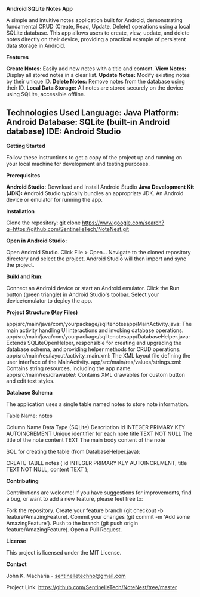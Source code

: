 **Android SQLite Notes App**

A simple and intuitive notes application built for Android, demonstrating fundamental CRUD (Create, Read, Update, Delete) operations using a local SQLite database. This app allows users to create, view, update, and delete notes directly on their device, providing a practical example of persistent data storage in Android.

**Features**

**Create Notes:** Easily add new notes with a title and content.
**View Notes:** Display all stored notes in a clear list.
**Update Notes:** Modify existing notes by their unique ID.
**Delete Notes:** Remove notes from the database using their ID.
**Local Data Storage:** All notes are stored securely on the device using SQLite, accessible offline.

Technologies Used
Language: Java
Platform: Android
Database: SQLite (built-in Android database)
IDE: Android Studio
-----

**Getting Started**

Follow these instructions to get a copy of the project up and running on your local machine for development and testing purposes.

**Prerequisites**

**Android Studio:** Download and Install Android Studio
**Java Development Kit (JDK):** Android Studio typically bundles an appropriate JDK.
An Android device or emulator for running the app.

**Installation**

Clone the repository: 
git clone https://www.google.com/search?q=https://github.com/SentinelleTech/NoteNest.git

**Open in Android Studio:**

Open Android Studio.
Click File > Open...
Navigate to the cloned repository directory and select the project. Android Studio will then import and sync the project.

**Build and Run:**

Connect an Android device or start an Android emulator.
Click the Run button (green triangle) in Android Studio's toolbar.
Select your device/emulator to deploy the app.


**Project Structure (Key Files)**

app/src/main/java/com/yourpackage/sqlitenotesapp/MainActivity.java: The main activity handling UI interactions and invoking database operations.
app/src/main/java/com/yourpackage/sqlitenotesapp/DatabaseHelper.java: Extends SQLiteOpenHelper, responsible for creating and upgrading the database schema, and providing helper methods for CRUD operations.
app/src/main/res/layout/activity_main.xml: The XML layout file defining the user interface of the MainActivity.
app/src/main/res/values/strings.xml: Contains string resources, including the app name.
app/src/main/res/drawable/: Contains XML drawables for custom button and edit text styles.


**Database Schema**

The application uses a single table named notes to store note information.

Table Name: notes

Column Name	    Data Type (SQLite)	                    Description
id	            INTEGER PRIMARY KEY AUTOINCREMENT	      Unique identifier for each note
title	          TEXT NOT NULL	                          The title of the note
content	        TEXT	                                  The main body content of the note

SQL for creating the table (from DatabaseHelper.java):

CREATE TABLE notes (
    id INTEGER PRIMARY KEY AUTOINCREMENT,
    title TEXT NOT NULL,
    content TEXT
);


**Contributing**

Contributions are welcome! If you have suggestions for improvements, find a bug, or want to add a new feature, please feel free to:

Fork the repository.
Create your feature branch (git checkout -b feature/AmazingFeature).
Commit your changes (git commit -m 'Add some AmazingFeature').
Push to the branch (git push origin feature/AmazingFeature).
Open a Pull Request.


**License**

This project is licensed under the MIT License.

**Contact**

John K. Macharia - sentinelletechno@gmail.com

Project Link: https://github.com/SentinelleTech/NoteNest/tree/master

